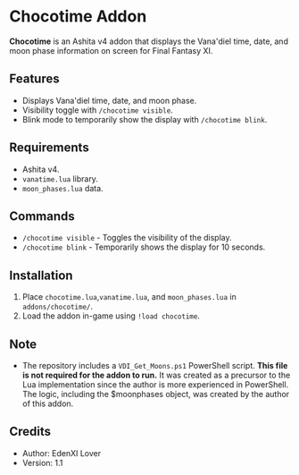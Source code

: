 # Chocotime Addon

**Chocotime** is an Ashita v4 addon that displays the Vana'diel time, date, and moon phase information on screen for Final Fantasy XI.

## Features
- Displays Vana'diel time, date, and moon phase.
- Visibility toggle with `/chocotime visible`.
- Blink mode to temporarily show the display with `/chocotime blink`.

## Requirements
- Ashita v4.
- `vanatime.lua` library.
- `moon_phases.lua` data.

## Commands
- `/chocotime visible` - Toggles the visibility of the display.
- `/chocotime blink` - Temporarily shows the display for 10 seconds.

## Installation
1. Place `chocotime.lua`,`vanatime.lua`, and `moon_phases.lua` in `addons/chocotime/`.
2. Load the addon in-game using `!load chocotime`.

## Note
- The repository includes a `VDI_Get_Moons.ps1` PowerShell script. **This file is not required for the addon to run.**
It was created as a precursor to the Lua implementation since the author is more experienced in PowerShell.
The logic, including the $moonphases object, was created by the author of this addon.

## Credits
- Author: EdenXI Lover
- Version: 1.1
